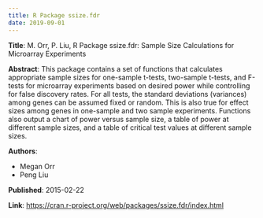 ```yaml
---
title: R Package ssize.fdr
date: 2019-09-01
---
```


**Title**: M. Orr, P. Liu, R Package ssize.fdr: Sample Size Calculations for Microarray Experiments

**Abstract**: This package contains a set of functions that calculates appropriate sample sizes for one-sample t-tests, two-sample t-tests, and F-tests for microarray experiments based on desired power while controlling for false discovery rates. For all tests, the standard deviations (variances) among genes can be assumed fixed or random. This is also true for effect sizes among genes in one-sample and two sample experiments. Functions also output a chart of power versus sample size, a table of power at different sample sizes, and a table of critical test values at different sample sizes.

**Authors**:

  - Megan Orr
  - Peng Liu

**Published**: 2015-02-22

**Link**: https://cran.r-project.org/web/packages/ssize.fdr/index.html
